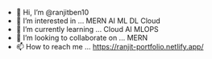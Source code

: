 - 👋 Hi, I’m @ranjitben10
- 👀 I’m interested in ... MERN AI ML DL Cloud
- 🌱 I’m currently learning ... Cloud AI MLOPS
- 💞️ I’m looking to collaborate on ... MERN
- 📫 How to reach me ... https://ranjit-portfolio.netlify.app/

<!---
ranjitben10/ranjitben10 is a ✨ special ✨ repository because its `README.md` (this file) appears on your GitHub profile.
You can click the Preview link to take a look at your changes.
--->

